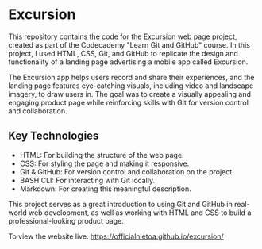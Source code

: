 # Excursion

This repository contains the code for the Excursion web page project, created as part of the Codecademy "Learn Git and GitHub" course. In this project, I used HTML, CSS, Git, and GitHub to replicate the design and functionality of a landing page advertising a mobile app called Excursion.

The Excursion app helps users record and share their experiences, and the landing page features eye-catching visuals, including video and landscape imagery, to draw users in. The goal was to create a visually appealing and engaging product page while reinforcing skills with Git for version control and collaboration.

## Key Technologies
- HTML: For building the structure of the web page.
- CSS: For styling the page and making it responsive.
- Git & GitHub: For version control and collaboration on the project.
- BASH CLI: For interacting with Git locally.
- Markdown: For creating this meaningful description.

This project serves as a great introduction to using Git and GitHub in real-world web development, as well as working with HTML and CSS to build a professional-looking product page.

To view the website live: 
https://officialnietoa.github.io/excursion/
